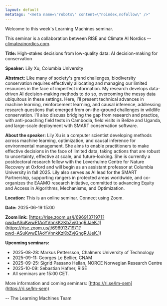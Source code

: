 ```yaml
---
layout: default
metatags: "<meta name=\"robots\" content=\"noindex,nofollow\" />"
---
```

 
Welcome to this week's Learning Machines seminar.

This seminar is a collaboration between RISE and Climate AI Nordics -- [climateainordics.com](https://climateainordics.com/).

**Title:** High-stakes decisions from low-quality data: AI decision-making for conservation

**Speaker:** Lily Xu, Columbia University

**Abstract:** Like many of society&#x27;s grand challenges, biodiversity conservation requires effectively allocating and managing our limited resources in the face of imperfect information. My research develops data-driven AI decision-making methods to do so, overcoming the messy data ubiquitous in these settings. Here, I’ll present technical advances in machine learning, reinforcement learning, and causal inference, addressing research questions that emerged from on-the-ground challenges in wildlife conservation. I’ll also discuss bridging the gap from research and practice, with anti-poaching field tests in Cambodia, field visits in Belize and Uganda, and large-scale deployment with SMART conservation software.

**About the speaker:** Lily Xu is a computer scientist developing methods across machine learning, optimization, and causal inference for environmental management. She aims to enable practitioners to make effective decisions in the face of limited data, taking actions that are robust to uncertainty, effective at scale, and future-looking. She is currently a postdoctoral research fellow with the Leverhulme Centre for Nature Recovery at Oxford and will begin as an assistant professor at Columbia University in fall 2025. Lily also serves as AI lead for the SMART Partnership, supporting rangers in protected areas worldwide, and co-organizes the EAAMO research initiative, committed to advancing Equity and Access in Algorithms, Mechanisms, and Optimization.

**Location:** This is an online seminar. Connect using Zoom.

**Date:** 2025-06-19 15:00

**Zoom link:** [https://rise.zoom.us/j/69691371971?pwd=ASuKwwE1AoYVnnkKzKbZvjGngRJJeK.1](https://rise.zoom.us/j/69691371971?pwd=ASuKwwE1AoYVnnkKzKbZvjGngRJJeK.1)

**Upcoming seminars:**

* 2025-08-28: Markus Pettersson, Chalmers University of Technology
* 2025-09-11: Georges Le Bellier, CNAM
* 2025-09-25: Sigrid Passano Hellan, NORCE Norwegian Research Centre
* 2025-10-09: Sebastian Hafner, RISE
* All seminars are 15:00 CET.

More information and coming seminars: [https://ri.se/lm-sem](https://ri.se/lm-sem)

-- The Learning Machines Team

